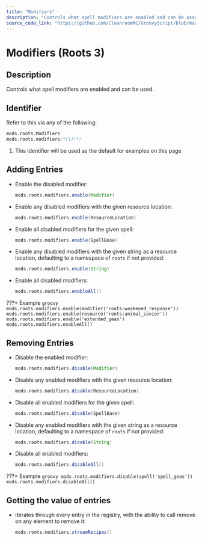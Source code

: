 ```yaml
---
title: "Modifiers"
description: "Controls what spell modifiers are enabled and can be used."
source_code_link: "https://github.com/CleanroomMC/GroovyScript/blob/master/src/main/java/com/cleanroommc/groovyscript/compat/mods/roots/Modifiers.java"
---
```


# Modifiers (Roots 3)

## Description

Controls what spell modifiers are enabled and can be used.

## Identifier

Refer to this via any of the following:

```groovy hl_lines="2"
mods.roots.Modifiers
mods.roots.modifiers/*(1)!*/
```

1. This identifier will be used as the default for examples on this page

## Adding Entries

- Enable the disabled modifier:

    ```groovy
    mods.roots.modifiers.enable(Modifier)
    ```

- Enable any disabled modifiers with the given resource location:

    ```groovy
    mods.roots.modifiers.enable(ResourceLocation)
    ```

- Enable all disabled modifiers for the given spell:

    ```groovy
    mods.roots.modifiers.enable(SpellBase)
    ```

- Enable any disabled modifiers with the given string as a resource location, defaulting to a namespace of `roots` if not provided:

    ```groovy
    mods.roots.modifiers.enable(String)
    ```

- Enable all disabled modifiers:

    ```groovy
    mods.roots.modifiers.enableAll()
    ```

???+ Example
    ```groovy
    mods.roots.modifiers.enable(modifier('roots:weakened_response'))
    mods.roots.modifiers.enable(resource('roots:animal_savior'))
    mods.roots.modifiers.enable('extended_geas')
    mods.roots.modifiers.enableAll()
    ```

## Removing Entries

- Disable the enabled modifier:

    ```groovy
    mods.roots.modifiers.disable(Modifier)
    ```

- Disable any enabled modifiers with the given resource location:

    ```groovy
    mods.roots.modifiers.disable(ResourceLocation)
    ```

- Disable all enabled modifiers for the given spell:

    ```groovy
    mods.roots.modifiers.disable(SpellBase)
    ```

- Disable any enabled modifiers with the given string as a resource location, defaulting to a namespace of `roots` if not provided:

    ```groovy
    mods.roots.modifiers.disable(String)
    ```

- Disable all enabled modifiers:

    ```groovy
    mods.roots.modifiers.disableAll()
    ```

???+ Example
    ```groovy
    mods.roots.modifiers.disable(spell('spell_geas'))
    mods.roots.modifiers.disableAll()
    ```

## Getting the value of entries

- Iterates through every entry in the registry, with the ability to call remove on any element to remove it:

    ```groovy
    mods.roots.modifiers.streamRecipes()
    ```
